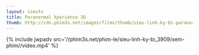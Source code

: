 ```yaml
---
layout: sieutv
title: Paranormal Xperience 3D
thumb: http://cdn.phim3s.net/images/films/thumb/sieu-linh-ky-bi-paranormal-xperience-3d-2012.jpg
---
```

{% include jwpadv src='//phim3s.net/phim-le/sieu-linh-ky-bi_3909/xem-phim//video.mp4' %}